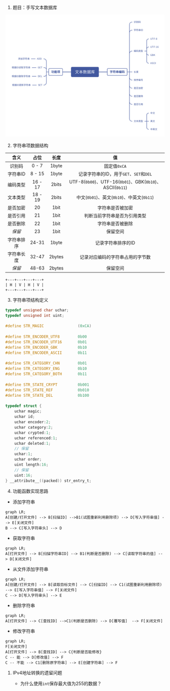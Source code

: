 1. 题目：手写文本数据库

![文本数据库](%E6%96%87%E6%9C%AC%E6%95%B0%E6%8D%AE%E5%BA%93.png)

2. 字符串项数据结构

| 含义 | 占位 | 长度 | 值 |
|:---:|:---:|:---:|:---:|
| 识别码 | 0 - 7 | 1byte | 固定值`0xCA` |
| 字符串ID | 8 - 15 | 1byte | 记录字符串的ID，用于`GET`、`SET`和`DEL` |
| 编码类型 | 16 - 17 | 2bits | UTF-8(`0b00`)、UTF-16(`0b01`)、GBK(`0b10`)、ASCII(`0b11`) |
| 文本类型 | 18 - 19 | 2bits | 中文(`0b01`)、英文(`0b10`)、中英文(`0b11`) |
| 是否加密 | 20 | 1bit | 字符串是否被加密 |
| 是否引用 | 21 | 1bit | 判断当前字符串是否为引用类型 |
| 是否删除 | 22 | 1bit | 字符串是否被删除 |
| *保留* | 23 | 1bit | 保留空间 |
| 字符串排序 | 24-31 | 1byte | 记录字符串排序的ID |
| 字符串长度 | 32-47 | 2bytes | 记录对应编码的字符串占用的字节数 |
| *保留* | 48-63 | 2bytes | 保留空间 |

```shell
+---+---+---+---+
| H | V | H | V |
+---+---+---+---+
```

3. 字符串项结构定义

```c
typedef unsigned char uchar;
typedef unsigned int uint;

#define STR_MAGIC               (0xCA)

#define STR_ENCODER_UTF8        0b00
#define STR_ENCODER_UTF16       0b01
#define STR_ENCODER_GBK         0b10
#define STR_ENCODER_ASCII       0b11

#define STR_CATEGORY_CHN        0b01
#define STR_CATEGORY_ENG        0b10
#define STR_CATEGORY_BOTH       0b11

#define STR_STATE_CRYPT         0b001
#define STR_STATE_REF           0b010
#define STR_STATE_DEL           0b100

typedef struct {
    uchar magic;
    uchar id;
    uchar encoder:2;
    uchar category:2;
    uchar crypted:1;
    uchar referenced:1;
    uchar deleted:1;
    // 保留
    uchar:1;
    uchar order;
    uint length:16;
    // 保留
    uint:16;
} __attribute__((packed)) str_entry_t;
```

4. 功能函数实现思路

+ 添加字符串

```mermaid
graph LR;
A[创建/打开文件] --> B[扫描ID] -->B1(试图重新利用删除项) --> D[写入字符串值] --> E[关闭文件]
B --> C[写入字符串头] --> D
```

+ 获取字符串
```mermaid
graph LR;
A[打开文件] --> B[扫描字符串ID] --> B1(判断是否删除) --> C[读取字符串的值] --> D[关闭文件]
```

+ 从文件添加字符串

```mermaid
graph LR;
A[创建/打开文件] --> B[读取目标文件] --> C[扫描ID] --> C1(试图重新利用删除项) --> E[写入字符串值] --> F[关闭文件]
C --> D[写入字符串头] --> E
```

+ 删除字符串

```mermaid
graph LR;
A[打开文件] --> C[查找ID] -->C1(判断是否删除) --> D[覆写值]  --> F[关闭文件]
```

+ 修改字符串
```mermaid
graph LR;
F[关闭文件]
A[打开文件] --> B[查找ID] --> C{判断是否能修改}
C -- 能 --> D[修改值] --> F
C -- 不能 --> C1[删除原字符串] --> E[创建字符串] --> F
```

1. IPv4地址转换的遗留问题

    + 为什么使用`int`保存最大值为255的数据？